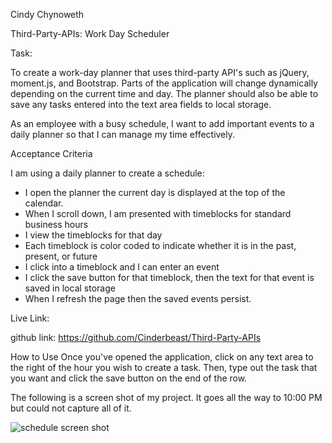 Cindy Chynoweth

Third-Party-APIs: Work Day Scheduler

Task:

To create a work-day planner that uses third-party API's such as jQuery, moment.js, and Bootstrap. Parts of the application will change dynamically depending on the current time and day. The planner should also be able to save any tasks entered into the text area fields to local storage.

As an employee with a busy schedule, I want to add important events to a daily planner so that I can manage my time effectively.


Acceptance Criteria

I am using a daily planner to create a schedule:
- I open the planner the current day is displayed at the top of the calendar.
-  When I scroll down, I am presented with timeblocks for standard business hours
- I view the timeblocks for that day 
- Each timeblock is color coded to indicate whether it is in the past, present, or future
- I click into a timeblock and I can enter an event
- I click the save button for that timeblock, then the text for that event is saved in local storage
- When I refresh the page then the saved events persist.

Live Link:

github link:
https://github.com/Cinderbeast/Third-Party-APIs

How to Use
Once you've opened the application, click on any text area to the right of the hour you wish to create a task. Then, type out the task that you want and click the save button on the end of the row.

The following is a screen shot of my project.  It goes all the way to 10:00 PM but could not capture all of it.

![schedule screen shot](https://user-images.githubusercontent.com/105569378/178165300-e927f6a2-48bf-4d4f-9938-7222c3448e65.png)
